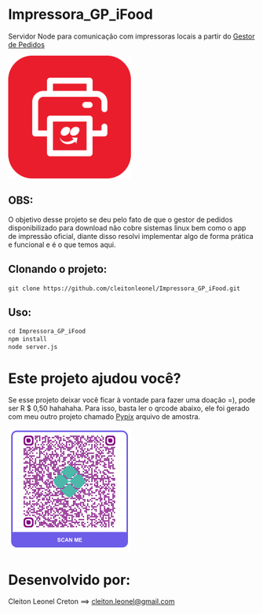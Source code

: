 # Impressora_GP_iFood

Servidor Node para comunicação com impressoras locais a partir do [Gestor de Pedidos](https://gestordepedidos.ifood.com.br/#/login)

<img src="https://raw.githubusercontent.com/cleitonleonel/Impressora_GP_iFood/master/icons/png/AppIcon.png" alt="Your image title" width="250"/>

## OBS:
O objetivo desse projeto se deu pelo fato de que o gestor de pedidos disponibilizado para download não cobre sistemas linux
bem como o app de impressão oficial, diante disso resolvi implementar algo de forma prática e funcional e é o que temos aqui.

## Clonando o projeto:

```shell
git clone https://github.com/cleitonleonel/Impressora_GP_iFood.git
```

## Uso:
```shell
cd Impressora_GP_iFood
npm install
node server.js
```

# Este projeto ajudou você?

Se esse projeto deixar você ficar à vontade para fazer uma doação =), pode ser R $ 0,50 hahahaha. Para isso, basta ler o qrcode abaixo, ele foi gerado com meu outro projeto chamado [Pypix](https://github.com/cleitonleonel/pypix.git) arquivo de amostra.

<img src="https://github.com/cleitonleonel/pypix/blob/master/qrcode.png?raw=true" alt="Your image title" width="250"/>

# Desenvolvido por:

Cleiton Leonel Creton ==> cleiton.leonel@gmail.com
